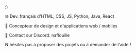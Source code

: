 :)

🌐 Dev. français d'HTML, CSS, JS, Python, Java, React

🎨 Concepteur de design et d'applications web / mobiles

📧 Contact sur Discord: naflouille


N'hésites pas à proposer des projets ou à demander de l'aide !

